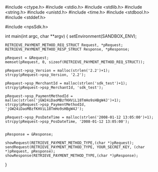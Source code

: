 #include <ctype.h>
#include <stdio.h>
#include <stdlib.h>
#include <string.h>
#include <unistd.h>
#include <time.h>
#include <stdbool.h>
#include <stddef.h>

#include <npsSdk.h>

int main(int argc, char **argv) {
    setEnvironment(SANDBOX_ENV);

    RETRIEVE_PAYMENT_METHOD_REQ_STRUCT Request, *pRequest;
    RETRIEVE_PAYMENT_METHOD_RESP_STRUCT Response, *pResponse;

    pRequest = &Request;
    memset(pRequest, 0, sizeof(RETRIEVE_PAYMENT_METHOD_REQ_STRUCT));

    pRequest->psp_Version = malloc(strlen('2.2')+1);
    strcpy(pRequest->psp_Version, '2.2');

    pRequest->psp_MerchantId = malloc(strlen('sdk_test')+1);
    strcpy(pRequest->psp_MerchantId, 'sdk_test');

    pRequest->psp_PaymentMethodId = malloc(strlen('jGW24iDaoMBzfKHViL18TmHo9sHBgW4J')+1);
    strcpy(pRequest->psp_PaymentMethodId, 'jGW24iDaoMBzfKHViL18TmHo9sHBgW4J');

    pRequest->psp_PosDateTime = malloc(strlen('2008-01-12 13:05:00')+1);
    strcpy(pRequest->psp_PosDateTime, '2008-01-12 13:05:00');


    pResponse = &Response;

    showRequest(RETRIEVE_PAYMENT_METHOD_TYPE,(char *)pRequest);
    sendRequest(RETRIEVE_PAYMENT_METHOD_TYPE, YOUR_SECRET_KEY, (char *)pRequest, pResponse);
    showResponse(RETRIEVE_PAYMENT_METHOD_TYPE,(char *)pResponse);
}
